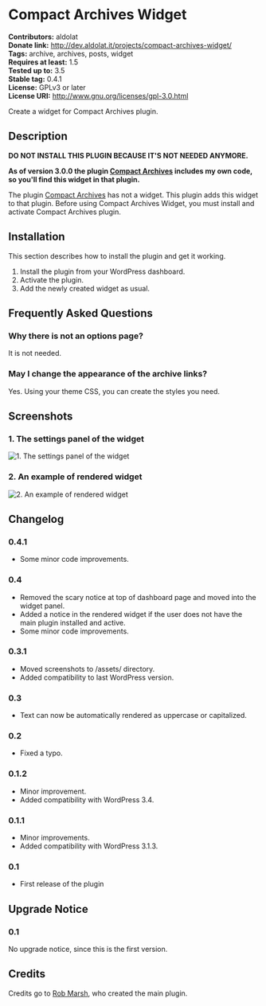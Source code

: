 # Compact Archives Widget #
**Contributors:** aldolat  
**Donate link:** http://dev.aldolat.it/projects/compact-archives-widget/  
**Tags:** archive, archives, posts, widget  
**Requires at least:** 1.5  
**Tested up to:** 3.5  
**Stable tag:** 0.4.1  
**License:** GPLv3 or later  
**License URI:** http://www.gnu.org/licenses/gpl-3.0.html  

Create a widget for Compact Archives plugin.

## Description ##

**DO NOT INSTALL THIS PLUGIN BECAUSE IT'S NOT NEEDED ANYMORE.**

**As of version 3.0.0 the plugin [Compact Archives](http://wordpress.org/plugins/compact-archives) includes my own code, so you'll find this widget in that plugin.**


The plugin [Compact Archives](http://wordpress.org/extend/plugins/compact-archives/ "Compact Archives plugin page") has not a widget. This plugin adds this widget to that plugin.
Before using Compact Archives Widget, you must install and activate Compact Archives plugin.

## Installation ##

This section describes how to install the plugin and get it working.

1. Install the plugin from your WordPress dashboard.
1. Activate the plugin.
1. Add the newly created widget as usual.

## Frequently Asked Questions ##

### Why there is not an options page? ###

It is not needed.

### May I change the appearance of the archive links? ###

Yes. Using your theme CSS, you can create the styles you need.

## Screenshots ##

### 1. The settings panel of the widget ###
![1. The settings panel of the widget](http://s.wordpress.org/extend/plugins/compact-archives-widget/screenshot-1.png)

### 2. An example of rendered widget ###
![2. An example of rendered widget](http://s.wordpress.org/extend/plugins/compact-archives-widget/screenshot-2.png)


## Changelog ##

### 0.4.1 ###

* Some minor code improvements.

### 0.4 ###

* Removed the scary notice at top of dashboard page and moved into the widget panel.
* Added a notice in the rendered widget if the user does not have the main plugin installed and active.
* Some minor code improvements.

### 0.3.1 ###

* Moved screenshots to /assets/ directory.
* Added compatibility to last WordPress version.

### 0.3 ###

* Text can now be automatically rendered as uppercase or capitalized.

### 0.2 ###

* Fixed a typo.

### 0.1.2 ###

* Minor improvement.
* Added compatibility with WordPress 3.4.

### 0.1.1 ###

* Minor improvements.
* Added compatibility with WordPress 3.1.3.

### 0.1 ###

* First release of the plugin

## Upgrade Notice ##

### 0.1 ###
No upgrade notice, since this is the first version.

## Credits ##

Credits go to [Rob Marsh](http://profiles.wordpress.org/users/RobMarsh/ "RobMarsh's user page"), who created the main plugin.